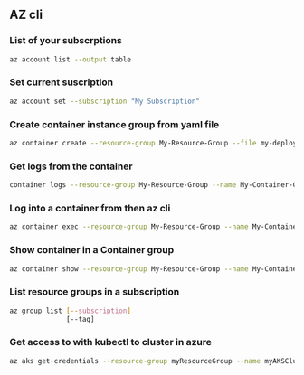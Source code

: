 ## AZ cli

### List of your subscrptions
```bash
az account list --output table
```
### Set current suscription
```bash
az account set --subscription "My Subscription"
```
### Create container instance group from yaml file
```bash
az container create --resource-group My-Resource-Group --file my-deploy-file.yaml
```
### Get logs from the container
```bash
container logs --resource-group My-Resource-Group --name My-Container-Group-name --container-name My-Container-Name
```
### Log into a container from then az cli
```bash
az container exec --resource-group My-Resource-Group --name My-Container-Group-name --container-name My-Container-Nam --exec-command "/bin/bash"
```
### Show container in a Container group
```bash
az container show --resource-group My-Resource-Group --name My-Container-Group-name --output table
```

### List resource groups in a subscription
```bash
az group list [--subscription]
              [--tag]
```

### Get access to with kubectl to cluster in azure
```bash
az aks get-credentials --resource-group myResourceGroup --name myAKSCluster
```

